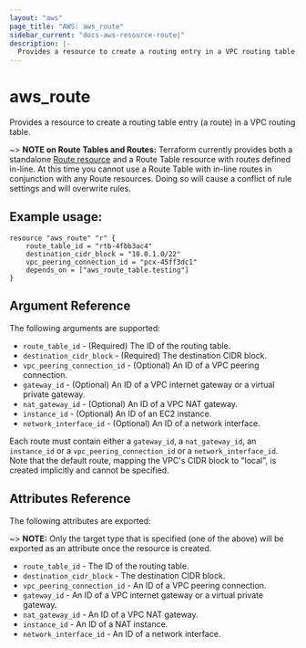 ```yaml
---
layout: "aws"
page_title: "AWS: aws_route"
sidebar_current: "docs-aws-resource-route|"
description: |-
  Provides a resource to create a routing entry in a VPC routing table.
---
```


# aws\_route

Provides a resource to create a routing table entry (a route) in a VPC routing table.

~> **NOTE on Route Tables and Routes:** Terraform currently
provides both a standalone [Route resource](route.html) and a Route Table resource with routes
defined in-line. At this time you cannot use a Route Table with in-line routes
in conjunction with any Route resources. Doing so will cause
a conflict of rule settings and will overwrite rules.

## Example usage:

```
resource "aws_route" "r" {
    route_table_id = "rtb-4fbb3ac4"
    destination_cidr_block = "10.0.1.0/22"
    vpc_peering_connection_id = "pcx-45ff3dc1"
    depends_on = ["aws_route_table.testing"]
}
```

## Argument Reference

The following arguments are supported:

* `route_table_id` - (Required) The ID of the routing table.
* `destination_cidr_block` - (Required) The destination CIDR block.
* `vpc_peering_connection_id` - (Optional) An ID of a VPC peering connection.
* `gateway_id` - (Optional) An ID of a VPC internet gateway or a virtual private gateway.
* `nat_gateway_id` - (Optional) An ID of a VPC NAT gateway.
* `instance_id` - (Optional) An ID of an EC2 instance.
* `network_interface_id` - (Optional) An ID of a network interface.

Each route must contain either a `gateway_id`, a `nat_gateway_id`, an
`instance_id` or a `vpc_peering_connection_id` or a `network_interface_id`.
Note that the default route, mapping the VPC's CIDR block to "local", is
created implicitly and cannot be specified.

## Attributes Reference

The following attributes are exported:

~> **NOTE:** Only the target type that is specified (one of the above)
will be exported as an attribute once the resource is created.

* `route_table_id` - The ID of the routing table.
* `destination_cidr_block` - The destination CIDR block.
* `vpc_peering_connection_id` - An ID of a VPC peering connection.
* `gateway_id` - An ID of a VPC internet gateway or a virtual private gateway.
* `nat_gateway_id` - An ID of a VPC NAT gateway.
* `instance_id` - An ID of a NAT instance.
* `network_interface_id` - An ID of a network interface.
